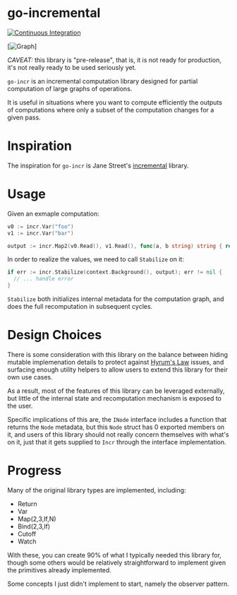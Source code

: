 go-incremental
==============

[![Continuous Integration](https://github.com/wcharczuk/go-incr/actions/workflows/ci.yml/badge.svg)](https://github.com/wcharczuk/go-incr/actions/workflows/ci.yml)


[![Graph](https://github.com/wcharczuk/go-incr/blob/main/_assets/graph.png)]

_CAVEAT:_ this library is "pre-release", that is, it is not ready for production, it's not really ready to be used seriously yet.

`go-incr` is an incremental computation library designed for partial computation of large graphs of operations.

It is useful in situations where you want to compute efficiently the outputs of computations where only a subset of the computation changes for a given pass.

# Inspiration

The inspiration for `go-incr` is Jane Street's [incremental](https://github.com/janestreet/incremental) library.

# Usage

Given an exmaple computation:

```go
v0 := incr.Var("foo")
v1 := incr.Var("bar")

output := incr.Map2(v0.Read(), v1.Read(), func(a, b string) string { return a + " and " + b, nil })
```

In order to realize the values, we need to call `Stabilize` on it:

```go
if err := incr.Stabilize(context.Background(), output); err != nil {
  // ... handle error
}
```

`Stabilize` both initializes internal metadata for the computation graph, and does the full recomputation in subsequent cycles. 

# Design Choices

There is some consideration with this library on the balance between hiding mutable implemenation details to protect against [Hyrum's Law](https://www.hyrumslaw.com/) issues, and surfacing enough utility helpers to allow users to extend this library for their own use cases.

As a result, most of the features of this library can be leveraged externally, but little of the internal state and recomputation mechanism is exposed to the user. 

Specific implications of this are, the `INode` interface includes a function that returns the `Node` metadata, but this `Node` struct has 0 exported members on it, and users of this library should not really concern themselves with what's on it, just that it gets supplied to `Incr` through the interface implementation.

# Progress

Many of the original library types are implemented, including:
- Return
- Var
- Map(2,3,If,N)
- Bind(2,3,If)
- Cutoff
- Watch

With these, you can create 90% of what I typically needed this library for, though some others would be relatively straightforward to implement given the primitives already implemented.

Some concepts I just didn't implement to start, namely the observer pattern.
